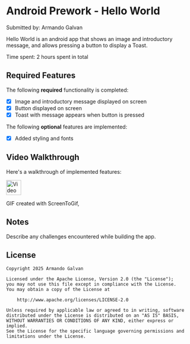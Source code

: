 # Android Prework - Hello World

Submitted by: Armando Galvan

Hello World is an android app that shows an image and introductory message, and allows pressing a button to display a Toast. 

Time spent: 2 hours spent in total

## Required Features

The following **required** functionality is completed:

* [X] Image and introductory message displayed on screen
* [X] Button displayed on screen
* [X] Toast with message appears when button is pressed 

The following **optional** features are implemented:

* [X] Added styling and fonts
      
## Video Walkthrough

Here's a walkthrough of implemented features:

<img src='https://imgur.com/a/C5ENCoK' title='Video Walkthrough' width='40px' alt='Video Walkthrough' />

<!-- Replace this with whatever GIF tool you used! -->
GIF created with ScreenToGif,
<!-- Recommended tools:
[Kap](https://getkap.co/) for macOS
[ScreenToGif](https://www.screentogif.com/) for Windows
[peek](https://github.com/phw/peek) for Linux. -->

## Notes

Describe any challenges encountered while building the app.

## License

    Copyright 2025 Armando Galvan

    Licensed under the Apache License, Version 2.0 (the "License");
    you may not use this file except in compliance with the License.
    You may obtain a copy of the License at

        http://www.apache.org/licenses/LICENSE-2.0

    Unless required by applicable law or agreed to in writing, software
    distributed under the License is distributed on an "AS IS" BASIS,
    WITHOUT WARRANTIES OR CONDITIONS OF ANY KIND, either express or implied.
    See the License for the specific language governing permissions and
    limitations under the License.
